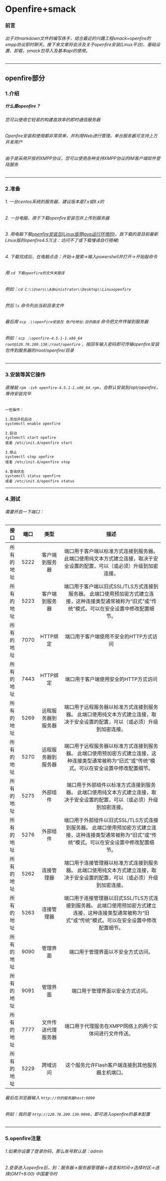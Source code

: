 # Openfire+smack

### 前言

###### 出于对markdown文件的编写练手，结合最近的兴趣工程smack+openfire的xmpp协议即时聊天。接下来文章将会涉及关于openfire安装(Linux平台)、基础设置、卸载，smack包导入及基本api的使用。
-------

## openfire部分

### 1.介绍

##### 什么是openfire？

###### 您可以使用它轻易的构建高效率的即时通信服务器

###### Openfire安装和使用都非常简单，并利用Web进行管理。单台服务器可支持上万并发用户

###### 由于是采用开放的XMPP协议，您可以使用各种支持XMPP协议的IM客户端软件登陆服务
-------

### 2.准备
###### 1. 一台centos系统的服务器，建议版本是7.x或8.x的

###### 2. 一台电脑，用于下载openfire安装包并上传到服务器

###### 3. 用电脑下载[openfire安装包(Linux版带java运行环境的)](https://www.igniterealtime.org/downloads/index.jsp)，我下载的是目前最新Linux版的openfire4.5.1(注：访问不了或下载慢请自行搭梯)

######  4. 下载完成后，在电脑点击：开始->搜索->输入powershell并打开->开始敲命令

###### 用 `cd 下载openfire的文件夹路径` 

######  例如：`cd C:\\Users\\Administrator\\Desktop\\Linuxopenfire` 

###### 然后 `ls` 命令列出当前目录文件

###### 最后用 `scp .\\openfire安装包 账户@地址:目的路径` 命令把文件传输到服务器

###### 例如：`scp .\openfire-4.5.1-1.x86_64  root@120.78.209.130:/root/openfire` ，按回车输入密码即可传输openfire安装包传到服务器的/root/openfire/目录
-------

### 3.安装等其它操作

###### 直接敲 `rpm -ivh openfire-4.5.1-1.x86_64.rpm`，会默认安装到/opt/openfire，等待安装完毕

```
一些操作：

1.添加开机启动
systemctl enable openfire

2.启动
systemctl start opefire
或者 /etc/init.d/openfire start

3.停止
systemctl stop opefire
或者 /etc/init.d/openfire stop

4.查询状态
systemctl status openfire
或者 /etc/init.d/openfire status
```
-------

### 4.测试

###### 需要开启一下端口：

| 接口 | 端口 | 类型 | 描述 |
|:----------:|:----------:|:----------:|:----------:|
| 所有的地址 | 5222 | 客户端到服务器 | 端口用于客户端以标准方式连接到服务器。 此端口使用纯文本方式建立连接，取决于安全设置的配置，可以（或必须）升级到加密连接。 |
| 所有的地址 | 5223 | 客户端到服务器 | 端口用于客户端以旧式SSL/TLS方式连接到服务器。 此端口使用预加密方式建立连接，这种连接类型通常被称为“旧式”或“传统”模式。可以在安全设置中修改配置细节。 |
| 所有的地址 | 7070 | HTTP绑定 | 端口用于客户端使用不安全的HTTP方式访问 |
| 所有的地址 | 7443 | HTTP绑定 | 端口用于客户端使用安全的HTTP方式访问 |
| 所有的地址 | 5269 | 远程服务器到服务器 | 端口用于远程服务器以标准方式连接到服务器。 此端口使用纯文本方式建立连接，取决于安全设置的配置，可以（或必须）升级到加密连接。 |
| 所有的地址 | 5270 | 远程服务器到服务器 | 端口用于远程服务器以标准方式连接到服务器。 此端口使用预加密方式建立连接，这种连接类型通常被称为“旧式”或“传统”模式。可以在安全设置中修改配置细节。 |
| 所有的地址 | 5275 | 外部组件 | 端口用于外部组件以标准方式连接到服务器。 此端口使用纯文本方式建立连接，取决于安全设置的配置，可以（或必须）升级到加密连接。 |
| 所有的地址 | 5276 | 外部组件 | 端口用于外部组件以旧式SSL/TLS方式连接到服务器。 此端口使用预加密方式建立连接，这种连接类型通常被称为“旧式”或“传统”模式。可以在安全设置中修改配置细节。 |
| 所有的地址 | 5262 | 连接管理器 | 端口用于连接管理器以标准方式连接到服务器。 此端口使用纯文本方式建立连接，取决于安全设置的配置，可以（或必须）升级到加密连接。 |
| 所有的地址 | 5263 | 连接管理器 | 端口用于连接管理器以旧式SSL/TLS方式连接到服务器。 此端口使用预加密方式建立连接，这种连接类型通常被称为“旧式”或“传统”模式。可以在安全设置中修改配置细节。 |
| 所有的地址 | 9090 | 管理界面 | 端口用于管理界面以不安全方式访问。 |
| 所有的地址 | 9091 | 管理界面 | 端口用于管理界面以安全方式访问。 |
| 所有的地址 | 7777 | 文件传送代理服务器 | 端口用于代理服务在XMPP网络上的两个实体间进行文件传送。 |
| 所有的地址 | 5229 | 跨域访问 | 这个服务允许Flash客户端连接到其他服务器主机端口。 |

###### 最后在浏览器输入 `http://你的服务器host:9090` 

###### 例如：我的是 `http://120.78.209.130:9090`，即可进入openfire的基本配置
-------

### 5.openfire注意

###### 1.如果你设置了登录你码，那么账号默认是：admin

###### 2.登录进入openfire后，到：服务器->服务器管理器->语言和时间->选择时区->选择(GMT+8:00) 中国夏令时
